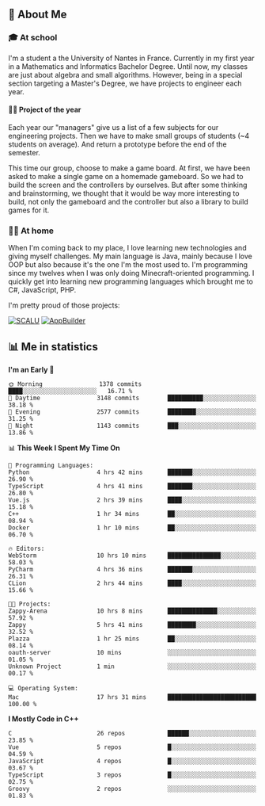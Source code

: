 ## 👀 About Me

### 🎓 At school

I'm a student a the University of Nantes in France. Currently in my first year in a Mathematics and Informatics Bachelor Degree. Until now, my classes are just about algebra and small algorithms. However, being in a special section targeting a Master's Degree, we have projects to engineer each year. 

#### 🔧🔬 Project of the year

Each year our "managers" give us a list of a few subjects for our engineering projects. Then we have to make small groups of students (~4 students on average). And return a prototype before the end of the semester.

This time our group, choose to make a game board. At first, we have been asked to make a single game on a homemade gameboard. So we had to build the screen and the controllers by ourselves. 
But after some thinking and brainstorming, we thought that it would be way more interesting to build, not only the gameboard and the controller but also a library to build games for it.

### 👨‍💻 At home

When I'm coming back to my place, I love learning new technologies and giving myself challenges. My main language is Java, mainly because I love OOP but also because it's the one I'm the most used to. I'm programming since my twelves when I was only doing Minecraft-oriented programming.  I quickly get into learning new programming languages which brought me to C#, JavaScript, PHP. 

I'm pretty proud of those projects:

[![SCALU](https://github-readme-stats.vercel.app/api/pin?username=renardfute&repo=SCALU)](https://github.com/renardfute/scalu)
[![AppBuilder](https://github-readme-stats.vercel.app/api/pin?username=pulsedev2&repo=AppBuilder)](https://github.com/pulsedev2/AppBuilder)

## 📊 Me in statistics
<!--START_SECTION:waka-->
**I'm an Early 🐤** 

```text
🌞 Morning                1378 commits        ████░░░░░░░░░░░░░░░░░░░░░   16.71 % 
🌆 Daytime                3148 commits        ██████████░░░░░░░░░░░░░░░   38.18 % 
🌃 Evening                2577 commits        ████████░░░░░░░░░░░░░░░░░   31.25 % 
🌙 Night                  1143 commits        ███░░░░░░░░░░░░░░░░░░░░░░   13.86 % 
```


📊 **This Week I Spent My Time On** 

```text
💬 Programming Languages: 
Python                   4 hrs 42 mins       ███████░░░░░░░░░░░░░░░░░░   26.90 % 
TypeScript               4 hrs 41 mins       ███████░░░░░░░░░░░░░░░░░░   26.80 % 
Vue.js                   2 hrs 39 mins       ████░░░░░░░░░░░░░░░░░░░░░   15.18 % 
C++                      1 hr 34 mins        ██░░░░░░░░░░░░░░░░░░░░░░░   08.94 % 
Docker                   1 hr 10 mins        ██░░░░░░░░░░░░░░░░░░░░░░░   06.70 % 

🔥 Editors: 
WebStorm                 10 hrs 10 mins      ███████████████░░░░░░░░░░   58.03 % 
PyCharm                  4 hrs 36 mins       ███████░░░░░░░░░░░░░░░░░░   26.31 % 
CLion                    2 hrs 44 mins       ████░░░░░░░░░░░░░░░░░░░░░   15.66 % 

🐱‍💻 Projects: 
Zappy-Arena              10 hrs 8 mins       ██████████████░░░░░░░░░░░   57.92 % 
Zappy                    5 hrs 41 mins       ████████░░░░░░░░░░░░░░░░░   32.52 % 
Plazza                   1 hr 25 mins        ██░░░░░░░░░░░░░░░░░░░░░░░   08.14 % 
oauth-server             10 mins             ░░░░░░░░░░░░░░░░░░░░░░░░░   01.05 % 
Unknown Project          1 min               ░░░░░░░░░░░░░░░░░░░░░░░░░   00.17 % 

💻 Operating System: 
Mac                      17 hrs 31 mins      █████████████████████████   100.00 % 
```

**I Mostly Code in C++** 

```text
C                        26 repos            ██████░░░░░░░░░░░░░░░░░░░   23.85 % 
Vue                      5 repos             █░░░░░░░░░░░░░░░░░░░░░░░░   04.59 % 
JavaScript               4 repos             █░░░░░░░░░░░░░░░░░░░░░░░░   03.67 % 
TypeScript               3 repos             █░░░░░░░░░░░░░░░░░░░░░░░░   02.75 % 
Groovy                   2 repos             ░░░░░░░░░░░░░░░░░░░░░░░░░   01.83 % 
```




<!--END_SECTION:waka-->
